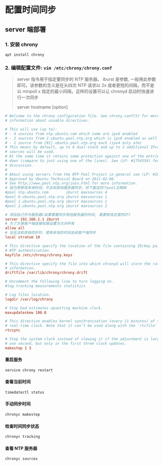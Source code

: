 # 配置时间同步

## server 端部署

### 1. 安装 chrony

```
apt install chrony
```

### 2. 编辑配置文件: `vim /etc/chrony/chrony.conf`

> server 指令用于指定要同步的 NTP 服务器。
> iburst 是参数, 一般用此参数即可。该参数的含义是在头四次 NTP 请求以 2s 或者更短的间隔，而不是以 minpoll x 指定的最小间隔，这样的设置可以让 chronyd 启动时快速进行一次同步
>
> server hostname [option]


```ini
# Welcome to the chrony configuration file. See chrony.conf(5) for more
# information about usuable directives.

# This will use (up to):
# - 4 sources from ntp.ubuntu.com which some are ipv6 enabled
# - 2 sources from 2.ubuntu.pool.ntp.org which is ipv6 enabled as well
# - 1 source from [01].ubuntu.pool.ntp.org each (ipv4 only atm)
# This means by default, up to 6 dual-stack and up to 2 additional IPv4-only
# sources will be used.
# At the same time it retains some protection against one of the entries being
# down (compare to just using one of the lines). See (LP: #1754358) for the
# discussion.
#
# About using servers from the NTP Pool Project in general see (LP: #104525).
# Approved by Ubuntu Technical Board on 2011-02-08.
# See http://www.pool.ntp.org/join.html for more information.
# 因为想修改本地时间，不去和其他服务器同步，将下面这四个pool注释掉
#pool ntp.ubuntu.com        iburst maxsources 4
#pool 0.ubuntu.pool.ntp.org iburst maxsources 1
#pool 1.ubuntu.pool.ntp.org iburst maxsources 1
#pool 2.ubuntu.pool.ntp.org iburst maxsources 2

# 添加自己作为服务器(如果需要同步其他服务器的时间, 需要修改这里的IP)
server 192.168.1.1 iburst
# 为了方便客户端连接权限设置为允许所有
allow all
# 当无法和其他同步时，使用本地的时间去给客户端同步
local stratum 10

# This directive specify the location of the file containing ID/key pairs for
# NTP authentication.
keyfile /etc/chrony/chrony.keys

# This directive specify the file into which chronyd will store the rate
# information.
driftfile /var/lib/chrony/chrony.drift

# Uncomment the following line to turn logging on.
#log tracking measurements statistics

# Log files location.
logdir /var/log/chrony

# Stop bad estimates upsetting machine clock.
maxupdateskew 100.0

# This directive enables kernel synchronisation (every 11 minutes) of the
# real-time clock. Note that it can’t be used along with the 'rtcfile' directive.
rtcsync

# Step the system clock instead of slewing it if the adjustment is larger than
# one second, but only in the first three clock updates.
makestep 1 3
```

#### 重启服务

```sh
service chrony restart
```

#### 查看当前时间

```sh
timedatectl status
```

#### 手动同步时间

```sh
chronyc makestep
```

#### 检查时间同步状态

```sh
chronyc tracking
```

#### 查看 NTP 服务器

```sh
chronyc sources
```